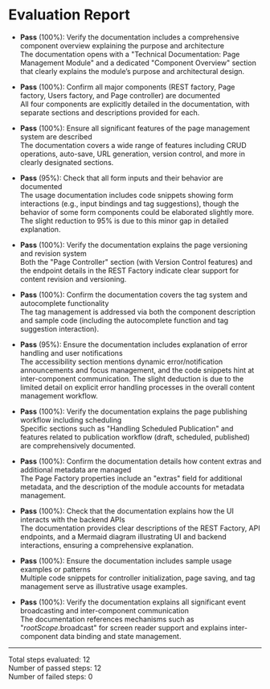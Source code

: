 # Evaluation Report

- **Pass** (100%): Verify the documentation includes a comprehensive component overview explaining the purpose and architecture  
  The documentation opens with a "Technical Documentation: Page Management Module" and a dedicated "Component Overview" section that clearly explains the module’s purpose and architectural design.

- **Pass** (100%): Confirm all major components (REST factory, Page factory, Users factory, and Page controller) are documented  
  All four components are explicitly detailed in the documentation, with separate sections and descriptions provided for each.

- **Pass** (100%): Ensure all significant features of the page management system are described  
  The documentation covers a wide range of features including CRUD operations, auto-save, URL generation, version control, and more in clearly designated sections.

- **Pass** (95%): Check that all form inputs and their behavior are documented  
  The usage documentation includes code snippets showing form interactions (e.g., input bindings and tag suggestions), though the behavior of some form components could be elaborated slightly more. The slight reduction to 95% is due to this minor gap in detailed explanation.

- **Pass** (100%): Verify the documentation explains the page versioning and revision system  
  Both the "Page Controller" section (with Version Control features) and the endpoint details in the REST Factory indicate clear support for content revision and versioning.

- **Pass** (100%): Confirm the documentation covers the tag system and autocomplete functionality  
  The tag management is addressed via both the component description and sample code (including the autocomplete function and tag suggestion interaction).

- **Pass** (95%): Ensure the documentation includes explanation of error handling and user notifications  
  The accessibility section mentions dynamic error/notification announcements and focus management, and the code snippets hint at inter-component communication. The slight deduction is due to the limited detail on explicit error handling processes in the overall content management workflow.

- **Pass** (100%): Verify the documentation explains the page publishing workflow including scheduling  
  Specific sections such as "Handling Scheduled Publication" and features related to publication workflow (draft, scheduled, published) are comprehensively documented.

- **Pass** (100%): Confirm the documentation details how content extras and additional metadata are managed  
  The Page Factory properties include an "extras" field for additional metadata, and the description of the module accounts for metadata management.

- **Pass** (100%): Check that the documentation explains how the UI interacts with the backend APIs  
  The documentation provides clear descriptions of the REST Factory, API endpoints, and a Mermaid diagram illustrating UI and backend interactions, ensuring a comprehensive explanation.

- **Pass** (100%): Ensure the documentation includes sample usage examples or patterns  
  Multiple code snippets for controller initialization, page saving, and tag management serve as illustrative usage examples.

- **Pass** (100%): Verify the documentation explains all significant event broadcasting and inter-component communication  
  The documentation references mechanisms such as "$rootScope.$broadcast" for screen reader support and explains inter-component data binding and state management.

---

Total steps evaluated: 12  
Number of passed steps: 12  
Number of failed steps: 0